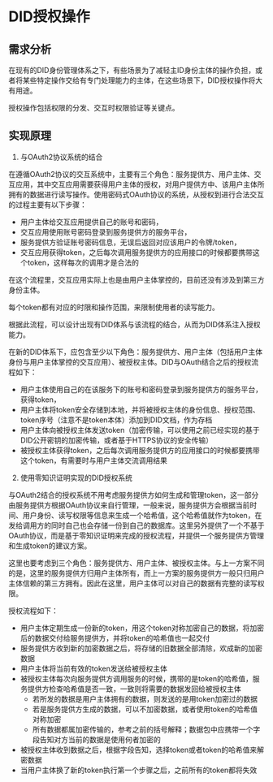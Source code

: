 # DID授权操作

## 需求分析

在现有的DID身份管理体系之下，有些场景为了减轻主ID身份主体的操作负担，或者将某些特定操作交给有专门处理能力的主体，在这些场景下，DID授权操作将大有用途。

授权操作包括权限的分发、交互时权限验证等关键点。

## 实现原理

1. 与OAuth2协议系统的结合

在遵循OAuth2协议的交互系统中，主要有三个角色：服务提供方、用户主体、交互应用，其中交互应用需要获得用户主体的授权，对用户提供方中、该用户主体所拥有的数据进行读写操作。使用密码式OAuth协议的系统，从授权到进行合法交互的过程主要有以下步骤：

* 用户主体给交互应用提供自己的账号和密码，
* 交互应用使用账号密码登录到服务提供方的服务平台，
* 服务提供方验证账号密码信息，无误后返回对应该用户的令牌/token，
* 交互应用获得token，之后每次调用服务提供方的应用接口的时候都要携带这个token，这样每次的调用才是合法的

在这个流程里，交互应用实际上也是由用户主体掌控的，目前还没有涉及到第三方身份主体。

每个token都有对应的时限和操作范围，来限制使用者的读写能力。

根据此流程，可以设计出现有DID体系与该流程的结合，从而为DID体系注入授权能力。

在新的DID体系下，应包含至少以下角色：服务提供方、用户主体（包括用户主体身份与用户主体掌控的交互应用）、被授权主体。DID与OAuth结合之后的授权流程如下：

* 用户主体使用自己的在该服务下的账号和密码登录到服务提供方的服务平台，获得token，
* 用户主体将token安全存储到本地，并将被授权主体的身份信息、授权范围、token序号（注意不是token本体）添加到DID文档，作为存档
* 用户主体向被授权主体发送token（加密传输，可以使用之前已经实现的基于DID公开密钥的加密传输，或者基于HTTPS协议的安全传输）
* 被授权主体获得token，之后每次调用服务提供方的应用接口的时候都要携带这个token，有需要时与用户主体交流调用结果

2. 使用零知识证明实现的DID授权系统

与OAuth2结合的授权系统不用考虑服务提供方如何生成和管理token，这一部分由服务提供方根据OAuth协议来自行管理，一般来说，服务提供方会根据当前时间、用户身份、读写权限等信息来生成一个哈希值，这个哈希值就作为token，在发给调用方的同时自己也会存储一份到自己的数据库。这里另外提供了一个不基于OAuth协议，而是基于零知识证明来完成的授权流程，并提供一个服务提供方管理和生成token的建议方案。

这里也要考虑到三个角色：服务提供方、用户主体、被授权主体。与上一方案不同的是，这里的服务提供方归用户主体所有，而上一方案的服务提供方一般只归用户主体信赖的第三方拥有。因此在这里，用户主体可以对自己的数据有完整的读写权限。

授权流程如下：

* 用户主体定期生成一份新的token，用这个token对称加密自己的数据，将加密后的数据交付给服务提供方，并将token的哈希值也一起交付
* 服务提供方收到新的加密数据之后，将存储的旧数据全部清除，欢成新的加密数据
* 用户主体将当前有效的token发送给被授权主体
* 被授权主体每次向服务提供方调用服务的时候，携带的是token的哈希值，服务提供方检查哈希值是否一致，一致则将需要的数据发回给被授权主体
  * 若所发的数据是用户主体拥有的数据，则发送的是用token加密过的数据
  * 若是服务提供方生成的数据，可以不加密数据，或者使用token的哈希值对称加密
  * 所有数据都属加密传输的，参考之前的括号解释；数据包中应携带一个字段告知对方当前的数据是使用何者加密的
* 被授权主体收到数据之后，根据字段告知，选择token或者token的哈希值来解密数据
* 当用户主体换了新的token执行第一个步骤之后，之前所有的token都将失效
